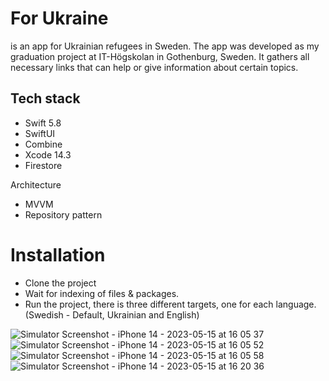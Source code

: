 # For Ukraine
is an app for Ukrainian refugees in Sweden. The app was developed as my graduation project at IT-Högskolan in Gothenburg, Sweden. 
It gathers all necessary links that can help or give information about certain topics. 

## Tech stack
- Swift 5.8
- SwiftUI
- Combine
- Xcode 14.3
- Firestore

Architecture 
- MVVM
- Repository pattern

# Installation
- Clone the project
- Wait for indexing of files & packages.
- Run the project, there is three different targets, one for each language. (Swedish - Default, Ukrainian and English) 



![Simulator Screenshot - iPhone 14 - 2023-05-15 at 16 05 37](https://github.com/victorgson/swedenforukraine/assets/9121976/277b07e9-9fc3-4766-a619-81a08d2fcea6)
![Simulator Screenshot - iPhone 14 - 2023-05-15 at 16 05 52](https://github.com/victorgson/swedenforukraine/assets/9121976/ed72b823-a7c8-45b7-9ac4-8163fcfb9671)
![Simulator Screenshot - iPhone 14 - 2023-05-15 at 16 05 58](https://github.com/victorgson/swedenforukraine/assets/9121976/88e725b8-ef77-41a5-9130-460a43207320)
![Simulator Screenshot - iPhone 14 - 2023-05-15 at 16 20 36](https://github.com/victorgson/swedenforukraine/assets/9121976/cff527f5-d2ab-4d5e-968d-579cfb1b1b9c)
